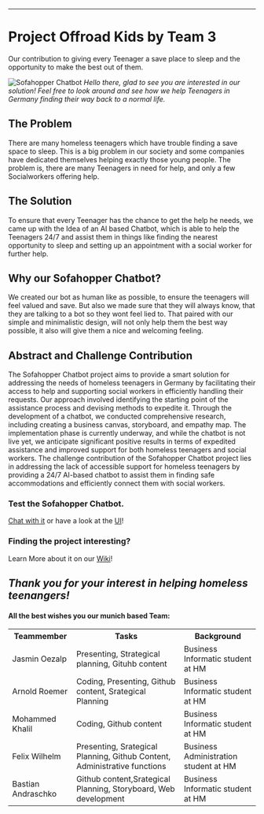 --------------------------------------------------------------------------------------------------------------------------------------------------------------------------------------------------------------------------------------------------------------------------------------------------------------------------------------------------------------------------------------------------------------------------
<head>
<div class=header>
<h1>Project Offroad Kids by Team 3</h1>
  <p>Our contribution to giving every Teenager a save place to sleep and the opportunity to make the best out of them.</p>
</div>
</head>

![Sofahopper Chatbot](https://images.pexels.com/photos/2599244/pexels-photo-2599244.jpeg?auto=compress&cs=tinysrgb&w=1260&h=750&dpr=2)
*Hello there, glad to see you are interested in our solution! Feel free to look around and see how we help Teenagers in Germany finding their way back to a normal life.*

<div class=body>

  <h2>The Problem</h2>

There are many homeless teenagers which have trouble finding a save space to sleep. This is a big problem in our society and some companies have dedicated themselves helping exactly those young people. The problem is, there are many Teenagers in need for help, and only a few Socialworkers offering help. 

  <h2>The Solution</h2>

To ensure that every Teenager has the chance to get the help he needs, we came up with the Idea of an AI based Chatbot, which is able to help the Teenagers 24/7 and assist them in things like finding the nearest opportunity to sleep and setting up an appointment with a social worker for further help.

  <h2>Why our Sofahopper Chatbot?</h2>

We created our bot as human like as possible, to ensure the teenagers will feel valued and save. But also we made sure that they will always know, that they are talking to a bot so they wont feel lied to. That paired with our simple and minimalistic design, will not only help them the best way possible, it also will give them a nice and welcoming feeling.

  <h2>Abstract and Challenge Contribution</h2>
The Sofahopper Chatbot project aims to provide a smart solution for addressing the needs of homeless teenagers in Germany by facilitating their access to help and supporting social workers in efficiently handling their requests. Our approach involved identifying the starting point of the assistance process and devising methods to expedite it. Through the development of a chatbot, we conducted comprehensive research, including creating a business canvas, storyboard, and empathy map. The implementation phase is currently underway, and while the chatbot is not live yet, we anticipate significant positive results in terms of expedited assistance and improved support for both homeless teenagers and social workers.
The challenge contribution of the Sofahopper Chatbot project lies in addressing the lack of accessible support for homeless teenagers by providing a 24/7 AI-based chatbot to assist them in finding safe accommodations and efficiently connect them with social workers.


  <h3>Test the Sofahopper Chatbot.</h3>
  <a href="https://colab.research.google.com/drive/1b_stskb7kff2QAUtDDr0rnjTJL5sasC3?usp=sharing">Chat with it</a>
  or have a look at the <a href="https://www.figma.com/file/a1rHOyUicAiMoaJP9X7UfU/Untitled?type=design&node-id=0%3A1&t=Kj6xIRN6UhCbZvnw-1">UI</a>!

  <h3>Finding the project interesting?</h3>
  Learn More about it on our <a href="https://github.com/Real-Projects-Digitalization/ss22-team-3-sose23/wiki">Wiki</a>!

</div>

*Thank you for your interest in helping homeless teenangers!*
----------------------------------------------------------------------------------------------------------------------------------------------------
<div class=footer>
  <h4>All the best wishes you our munich based Team:</h4>
  <table>
    <tr>
      <th> Teammember
      </th>
      <th> Tasks
      </th>
      <th> Background
      </th>
    </tr>
    <tr>
      <td> Jasmin Oezalp
      </td>
      <td> Presenting, Strategical planning, Gituhb content
      </td>
      <td> Business Informatic student at HM
      </td>
    </tr>
      <tr>
       <td> Arnold Roemer
      </td>
      <td> Coding, Presenting, Github content, Srategical Planning
      </td>
      <td> Business Informatic student at HM
      </td>
    </tr>
    <tr>
       <td> Mohammed Khalil
      </td>
      <td> Coding, Github content
      </td>
      <td> Business Informatic student at HM
      </td>
    </tr>
    <tr>
       <td> Felix Wilhelm
      </td>
      <td> Presenting, Srategical Planning, Github Content, Administrative functions
      </td>
      <td> Business Administration student at HM
      </td>
    </tr>
    <tr>
      <td> Bastian Andraschko
      </td>
      <td> Github content,Srategical Planning, Storyboard, Web development
      </td>
      <td> Business Informatic student at HM
      </td>
    </tr>
  </table>
</div>
